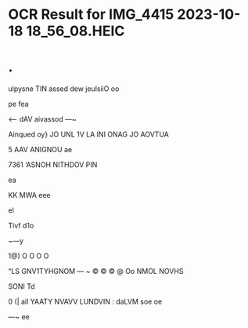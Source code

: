 # OCR Result for IMG_4415 2023-10-18 18_56_08.HEIC

.
=
ulpysne TIN assed dew jeulsiiO oo

pe
fea

<— dAV aivassod —~

Ainqued oy} JO UNL 1V
LA INI ONAG
JO AOVTUA

5 AAV ANIGNOU ae

7361 ‘ASNOH
NITHDOV PIN

ea

KK MWA eee

el

Tivf d1o

~—y

1@)
O
O
O
O

“LS GNV1TYHGNOM —
~ © © © @ Oo
NMOL NOVHS

SONI Td

0
(| ail YAATY NVAVV LUNDVIN :
daLVM soe oe

—~ ee

